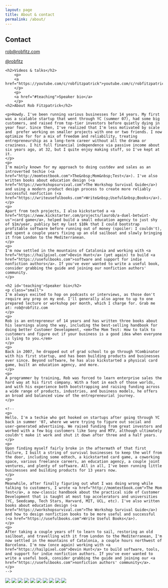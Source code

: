 ```yaml
---
layout: page
title: About & contact
permalink: /about/
---
```


<div class="row">

<div class="two-thirds">
    <h2>Contact</h2>
    <p>
        <a href="mailto:rob@robfitz.com">rob@robfitz.com</a>
    </p>
    <p>
        <a href="https://twitter.com/robfitz">@robfitz</a>
    </p>

    <h2>Videos & talks</h2>
        <p>
        <a href="https://youtube.com/c/robfitzpatrick">youtube.com/c/robfitzpatrick</a>
        </p>
        <p>
        <a href="#teaching">Speaker bio</a>
        </p>
    <h2>About Rob Fitzpatrick</h2>

    <p>Howdy. I've been running various businesses for 14 years. My first was a scalable startup that went through YC (summer 07), had some big customers, and raised from top-tier investors before quietly dying in year four. Since then, I've realized that I'm less motivated by scale and  prefer working on smaller projects with one or two friends. I now optimize for for a mix of freedom and reliability, treating entrepreneurship as a long-term career without all the drama or craziness. I hit full financial independence via passive income about six years ago, at 32, but I quite enjoy making stuff, so I've kept at it.
    </p>
    <p>
    I'm mainly known for my approach to doing custdev and sales as an introverted techie (<a href="http://momtestbook.com">The&nbsp;Mom&nbsp;Test</a>). I've also written books about education design (<a href="https://workshopsurvival.com">The Workshop Survival Guide</a>) and using a modern product design process to create more reliably successful nonfiction (<a href="https://writeusefulbooks.com">Write&nbsp;Useful&nbsp;Books</a>). 
    </p>
    <p>
    Apart from tech projects, I also kickstarted a <a href="https://www.kickstarter.com/projects/laurob/a-duel-betwixt-us">card game</a>, helped build a small education agency to just shy of $1m/year, publicy bet my last $10k that I could bootstrap profitable software before running out of money (spoiler: I couldn't), and spent a couple years fixing up an old sailboat and slowly bringing it from London to the Mediterranean.
    </p>
    <p>
    I'm now settled in the mountains of Catalonia and working with <a href="https://hailpixel.com">Devin Hunt</a> (yet again) to build <a href="https://usefulbooks.com">software and support for indie nonfiction authors</a>. If you've ever wanted to write a useful book, consider grabbing the guide and joining our nonfiction authors' community.
    </p>

    <h2 id='teaching'>Speaker bio</h2>
    <p class="small">
    I'm always excited to hop on podcasts or interviews, as those don't require any prep on my end. I'll generally also agree to up to one prepared lecture or workshop per month, which I charge for. Grab me at: rob@robfitz.com
    </p>
    <p>
    Rob is an entrepreneur of 14 years and has written three books about his learnings along the way, including the best-selling handbook for doing better Customer Development, <em>The Mom Test: How to talk to customers and figure out if your business is a good idea when everyone is lying to you.</em> 
    </p>
    <p>
    Back in 2007, he dropped out of grad school to go through YCombinator with his first startup, and has been building products and businesses ever since. Beyond software, he has also kickstarted a physical card game, built an education agency, and more. 
    </p>
    <p>
    A programmer by training, Rob was forced to learn enterprise sales the hard way at his first company. With a foot in each of those worlds, and with his experience both bootstrapping and raising funding across a wide range of products, industries, and business models, he offers an broad and balanced view of the entrepreneurial journey.
    </p>

    <!--
    <p>
    Hello. I'm a techie who got hooked on startups after going through YC back in summer '07, where we were trying to figure out social and user-generated advertising. We raised funding from great investors and worked with a few big customers like Sony and MTV, although ultimately couldn't make it work and shut it down after three and a half years.
    </p>
    <p>
    Upon finding myself fairly broke in the aftermath of that first failure, I built a string of survival businesses to keep the wolf from the door, including some edtech, a kickstarted card game, a coworking space, various freelance careers, an education agency, a couple joint ventures, and plenty of software. All in all, I've been running little businesses and building products for 13 years now.
    </p>   
    <p>
    Meanwhile, after finally figuring out what I was doing wrong while talking to customers, I wrote <a href="http://momtestbook.com">The Mom Test</a>, a now-classic handbook about the practical side of Customer Development that is taught at most top accelerators and universities (YC, Seedcamp, Tech Stars, Harvard, MIT, UCL, etc). I've also written books about education design (<a href="https://workshopsurvival.com">The Workshop Survival Guide</a>) and how to design nonfiction books to be more useful and successful (<a href="https://usefulbooks.com">Write Useful Books</a>).
    </p>
    <p>
    After taking a couple years off to learn to sail, restoring an old sailboat, and travelling with it from London to the Mediterranean, I'm now settled in the mountains of Catalonia, a couple hours northwest of Barcelona. I'm now (once again) working with <a href="https://hailpixel.com">Devin Hunt</a> to build software, tools, and support for indie nonfiction authors. If you've ever wanted to write a useful book, consider grabbing the guide and joining our <a href="https://usefulbooks.com">nonfiction authors' community</a>.
    </p>
    -->
    
</div>

<div class="one-third">
    <img src="/img/rob-fitzpatrick-cat.png" class='sidebar-img' />
    <img src="/img/rob-fitzpatrick-photo-credit-to-gleb-kalinin.jpg" class='sidebar-img' />
    <img src="/img/rob-fitzpatrick-yc-interview.jpg" class='sidebar-img' />
    <img src="/img/rob-fitzpatrick-spors.png" class='sidebar-img' />
    <img src="/img/rob-fitzpatrick-spors-2.png" class='sidebar-img' />
    <img src="/img/rob-fitzpatrick-DPS.png" class='sidebar-img' />
    <img src="/img/rob-fitzpatrick-pirate-summit.jpg" class='sidebar-img' />
    <img src="/img/rob-fitzpatrick-tall-400.png" class='sidebar-img' />
    <img src="/img/rob-fitzpatrick-talking.jpg" class='sidebar-img' />
    <img src="/img/rob-fitzpatrick-pirate-summit-2.jpg" class='sidebar-img' />
</div>

</div>
